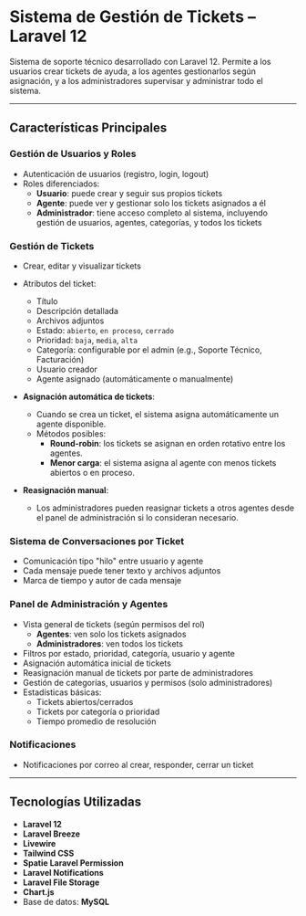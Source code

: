 # Sistema de Gestión de Tickets – Laravel 12

Sistema de soporte técnico desarrollado con Laravel 12. Permite a los usuarios crear tickets de ayuda, a los agentes gestionarlos según asignación, y a los administradores supervisar y administrar todo el sistema.

---

## Características Principales

### Gestión de Usuarios y Roles
- Autenticación de usuarios (registro, login, logout)
- Roles diferenciados:
  - **Usuario**: puede crear y seguir sus propios tickets
  - **Agente**: puede ver y gestionar solo los tickets asignados a él
  - **Administrador**: tiene acceso completo al sistema, incluyendo gestión de usuarios, agentes, categorías, y todos los tickets

### Gestión de Tickets
- Crear, editar y visualizar tickets
- Atributos del ticket:
  - Título
  - Descripción detallada
  - Archivos adjuntos
  - Estado: `abierto`, `en proceso`, `cerrado`
  - Prioridad: `baja`, `media`, `alta`
  - Categoría: configurable por el admin (e.g., Soporte Técnico, Facturación)
  - Usuario creador
  - Agente asignado (automáticamente o manualmente)

- **Asignación automática de tickets**:
  - Cuando se crea un ticket, el sistema asigna automáticamente un agente disponible.
  - Métodos posibles:
    - **Round-robin**: los tickets se asignan en orden rotativo entre los agentes.
    - **Menor carga**: el sistema asigna al agente con menos tickets abiertos o en proceso.

- **Reasignación manual**:
  - Los administradores pueden reasignar tickets a otros agentes desde el panel de administración si lo consideran necesario.


### Sistema de Conversaciones por Ticket
- Comunicación tipo "hilo" entre usuario y agente
- Cada mensaje puede tener texto y archivos adjuntos
- Marca de tiempo y autor de cada mensaje

### Panel de Administración y Agentes
- Vista general de tickets (según permisos del rol)
  - **Agentes**: ven solo los tickets asignados
  - **Administradores**: ven todos los tickets
- Filtros por estado, prioridad, categoría, usuario y agente
- Asignación automática inicial de tickets
- Reasignación manual de tickets por parte de administradores
- Gestión de categorías, usuarios y permisos (solo administradores)
- Estadísticas básicas:
  - Tickets abiertos/cerrados
  - Tickets por categoría o prioridad
  - Tiempo promedio de resolución

### Notificaciones
- Notificaciones por correo al crear, responder, cerrar un ticket

---

## Tecnologías Utilizadas

- **Laravel 12**
- **Laravel Breeze**
- **Livewire**
- **Tailwind CSS**
- **Spatie Laravel Permission**
- **Laravel Notifications**
- **Laravel File Storage**
- **Chart.js**
- Base de datos: **MySQL**